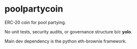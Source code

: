 # poolpartycoin
ERC-20 coin for pool partying.

No unit tests, security audits, or governance structure b/c __yolo__.

Main dev dependency is the python eth-brownie framework.